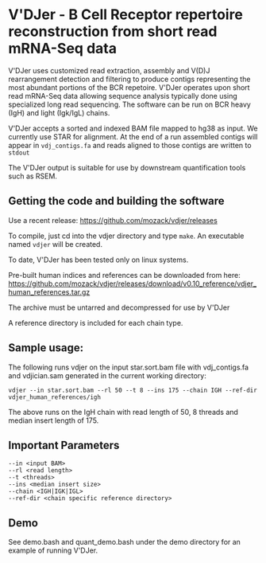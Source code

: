 # V'DJer - B Cell Receptor repertoire reconstruction from short read mRNA-Seq data

V'DJer uses customized read extraction, assembly and V(D)J rearrangement detection 
and filtering to produce contigs representing the most abundant portions of the BCR
repetoire.  V'DJer operates upon short read mRNA-Seq data allowing sequence analysis
typically done using specialized long read sequencing.  The software can be run on
BCR heavy (IgH) and light (Igk/IgL) chains.

V'DJer accepts a sorted and indexed BAM file mapped to hg38 as input.  We currently
use STAR for alignment.  At the end of a run assembled contigs will appear in
```vdj_contigs.fa``` and reads aligned to those contigs are written to ```stdout```

The V'DJer output is suitable for use by downstream quantification tools such as RSEM.

## Getting the code and building the software

Use a recent release: https://github.com/mozack/vdjer/releases

To compile, just cd into the vdjer directory and type ```make```.  An executable named
```vdjer``` will be created.

To date, V'DJer has been tested only on linux systems.

Pre-built human indices and references can be downloaded from here: https://github.com/mozack/vdjer/releases/download/v0.10_reference/vdjer_human_references.tar.gz

The archive must be untarred and decompressed for use by V'DJer

A reference directory is included for each chain type.

## Sample usage:

The following runs vdjer on the input star.sort.bam file with vdj_contigs.fa and vdjician.sam
generated in the current working directory:

```vdjer --in star.sort.bam --rl 50 --t 8 --ins 175 --chain IGH --ref-dir vdjer_human_references/igh```

The above runs on the IgH chain with read length of 50, 8 threads and median insert length of 175.

## Important Parameters
```
--in <input BAM>
--rl <read length>
--t <threads>
--ins <median insert size>
--chain <IGH|IGK|IGL>
--ref-dir <chain specific reference directory>
```

## Demo
See demo.bash and quant_demo.bash under the demo directory for an example of running V'DJer.